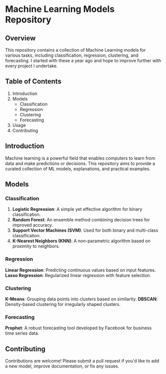 # Machine Learning Models Repository

## Overview
This repository contains a collection of Machine Learning models for various tasks, including classification, regression, clustering, and forecasting. I started with these a year ago and hope to improve further with every project I undertake.

## Table of Contents
1. Introduction
2. Models
    - Classification
    - Regression
    - Clustering
    - Forecasting
3. Usage
4. Contributing

## Introduction
Machine learning is a powerful field that enables computers to learn from data and make predictions or decisions. This repository aims to provide a curated collection of ML models, explanations, and practical examples.

## Models
### Classification
1. **Logistic Regression**: A simple yet effective algorithm for binary classification.
2. **Random Forest**: An ensemble method combining decision trees for improved accuracy.
3. **Support Vector Machines (SVM)**: Used for both binary and multi-class classification.
4. **K-Nearest Neighbors (KNN)**: A non-parametric algorithm based on proximity to neighbors.

### Regression
**Linear Regression**: Predicting continuous values based on input features.
**Lasso Regression**: Regularized linear regression with feature selection.



### Clustering
**K-Means**: Grouping data points into clusters based on similarity.
**DBSCAN**: Density-based clustering for irregularly shaped clusters.


### Forecasting
 **Prophet**: A robust forecasting tool developed by Facebook for business time series data.




## Contributing
Contributions are welcome! Please submit a pull request if you'd like to add a new model, improve documentation, or fix any issues.



